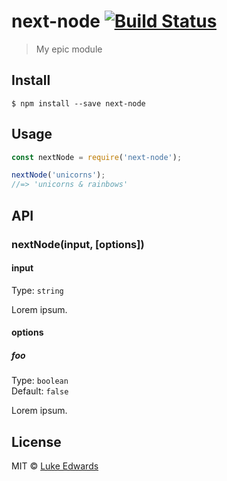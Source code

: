 # next-node [![Build Status](https://travis-ci.org/lukeed/next-node.svg?branch=master)](https://travis-ci.org/lukeed/next-node)

> My epic module


## Install

```
$ npm install --save next-node
```


## Usage

```js
const nextNode = require('next-node');

nextNode('unicorns');
//=> 'unicorns & rainbows'
```


## API

### nextNode(input, [options])

#### input

Type: `string`

Lorem ipsum.

#### options

##### foo

Type: `boolean`<br>
Default: `false`

Lorem ipsum.


## License

MIT © [Luke Edwards](https://lukeed.com)
